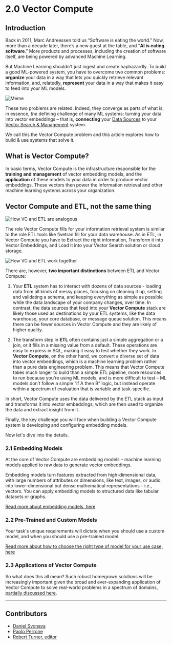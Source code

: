 <!-- TODO: Replace this text with a summary of article for SEO -->

# 2.0 Vector Compute

## Introduction 

Back in 2011, Marc Andreessen told us “Software is eating the world.” Now, more than a decade later, there’s a new guest at the table, and “**AI is eating software**.” More products and processes, including the creation of software itself, are being powered by advanced Machine Learning.

But Machine Learning shouldn't just ingest and create haphazardly. To build a good ML-powered system, you have to overcome two common problems: **organize** your data in a way that lets you quickly retrieve relevant information, and, relatedly, **represent** your data in a way that makes it easy to feed into your ML models.

<img src=assets/building_blocks/vector_compute/bb2-1.png alt="Meme" data-size="100" />

These two problems are related. Indeed, they converge as parts of what is, in essence, _the_ defining challenge of many ML systems: turning your data into vector embeddings – that is, **connecting** your [Data Sources](https://hub.superlinked.com/data-sources) to your [Vector Search & Management](https://hub.superlinked.com/vector-search) system.

We call this the Vector Compute problem and this article explores how to build & use systems that solve it.

## What is Vector Compute?

In basic terms, Vector Compute is the infrastructure responsible for the **training and management** of vector embedding models, and the **application** of these models to your data in order to produce vector embeddings. These vectors then power the information retrieval and other machine learning systems across your organization.

## Vector Compute and ETL, not the same thing

<img src=assets/building_blocks/vector_compute/bb2-2.png alt="How VC and ETL are analogous" data-size="100" />

The role Vector Compute fills for your information retrieval system is similar to the role ETL tools like fivetran fill for your data warehouse. As in ETL, in Vector Compute you have to Extract the right information, Transform it into Vector Embeddings, and Load it into your Vector Search solution or cloud storage. 

<img src=assets/building_blocks/vector_compute/bb2-3-2.png alt="How VC and ETL work together" data-size="100" />

There are, however, **two important distinctions** between ETL and Vector Compute:

1) Your **ETL** system has to interact with dozens of data sources - loading data from all kinds of messy places, focusing on cleaning it up, setting and validating a schema, and keeping everything as simple as possible while the data landscape of your company changes, over time. In contrast, the data sources that feed into your **Vector Compute** stack are likely those used as destinations by your ETL systems, like the data warehouse, your core database, or message queue solution. This means there can be fewer sources in Vector Compute and they are likely of higher quality.

2) The transform step in **ETL** often contains just a simple aggregation or a join, or it fills in a missing value from a default. These operations are easy to express in SQL, making it easy to test whether they work. In **Vector Compute**, on the other hand, we convert a diverse set of data into vector embeddings, which is a machine learning problem rather than a pure data engineering problem. This means that Vector Compute takes much longer to build than a simple ETL pipeline, more resources to run because you’re using ML models, and is more difficult to test – ML models don’t follow a simple “if A then B” logic, but instead operate within a spectrum of evaluation that is variable and task-specific.

In short, Vector Compute uses the data delivered by the ETL stack as input and transforms it into vector embeddings, which are then used to organize the data and extract insight from it. 

Finally, the key challenge you will face when building a Vector Compute system is developing and configuring embedding models.

Now let's dive into the details. 

### **2.1 Embedding Models**
At the core of Vector Compute are embedding models – machine learning models applied to raw data to generate vector embeddings.

Embedding models turn features extracted from high-dimensional data, with large numbers of attributes or dimensions, like text, images, or audio, into lower-dimensional but dense mathematical representations – i.e., vectors. You can apply embedding models to structured data like tabular datasets or graphs.

[Read more about embedding models, here](https://hub.superlinked.com/21-embedding-models)

### **2.2 Pre-Trained and Custom Models** 
Your task's unique requirements will dictate when you should use a custom model, and when you should use a pre-trained model.

[Read more about how to choose the right type of model for your use case, here](https://hub.superlinked.com/22-pre-trained-vs-custom-models)

### **2.3 Applications of Vector Compute**
So what does this all mean? Such robust homegrown solutions will be increasingly important given the broad and ever-expanding application of Vector Compute to solve real-world problems in a spectrum of domains, [partially discussed here](https://hub.superlinked.com/23-applications-of-vector-compute).

---
## Contributors

- [Daniel Svonava](https://www.linkedin.com/in/svonava/)
- [Paolo Perrone](https://www.linkedin.com/in/paoloperrone/)
- [Robert Turner, editor](https://robertturner.co/copyedit)
